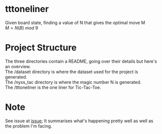 # tttoneliner
Given board state, finding a value of N that gives the optimal move M  
$M = N(B)\ mod\ 9$

# Project Structure
The three directories contain a README, going over their details but here's an overview.  
The /dataset directory is where the dataset used for the project is generated.  
The /nyxs_tac directory is where the magic number N is generated.  
The /tttoneliner is the one liner for Tic-Tac-Toe.

# Note
See issue at [issue](https://github.com/alternyxx/tttoneliner/issues/1); It summarises
what's happening pretty well as well as the problem I'm facing.
